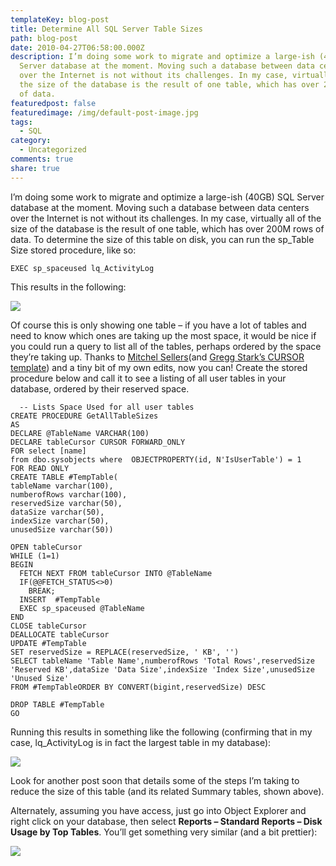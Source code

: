 ```yaml
---
templateKey: blog-post
title: Determine All SQL Server Table Sizes
path: blog-post
date: 2010-04-27T06:58:00.000Z
description: I’m doing some work to migrate and optimize a large-ish (40GB) SQL
  Server database at the moment. Moving such a database between data centers
  over the Internet is not without its challenges. In my case, virtually all of
  the size of the database is the result of one table, which has over 200M rows
  of data.
featuredpost: false
featuredimage: /img/default-post-image.jpg
tags:
  - SQL
category:
  - Uncategorized
comments: true
share: true
---
```

I’m doing some work to migrate and optimize a large-ish (40GB) SQL Server database at the moment. Moving such a database between data centers over the Internet is not without its challenges. In my case, virtually all of the size of the database is the result of one table, which has over 200M rows of data. To determine the size of this table on disk, you can run the sp_Table Size stored procedure, like so:

```
EXEC sp_spaceused lq_ActivityLog
```

This results in the following:

![](/img/sql-server-table.png)

Of course this is only showing one table – if you have a lot of tables and need to know which ones are taking up the most space, it would be nice if you could run a query to list all of the tables, perhaps ordered by the space they’re taking up. Thanks to [Mitchel Sellers](http://www.mitchelsellers.com/blogs/articletype/articleview/articleid/121/determing-sql-server-table-size.aspx)(and [Gregg Stark’s CURSOR template](http://sqladvice.com/blogs/gstark/archive/2007/07/18/Sql-Server-Cursor-Template.aspx)) and a tiny bit of my own edits, now you can! Create the stored procedure below and call it to see a listing of all user tables in your database, ordered by their reserved space.

```
  -- Lists Space Used for all user tables
CREATE PROCEDURE GetAllTableSizes
AS
DECLARE @TableName VARCHAR(100)
DECLARE tableCursor CURSOR FORWARD_ONLY
FOR select [name]
from dbo.sysobjects where  OBJECTPROPERTY(id, N'IsUserTable') = 1
FOR READ ONLY
CREATE TABLE #TempTable(    
tableName varchar(100),    
numberofRows varchar(100),    
reservedSize varchar(50),    
dataSize varchar(50),    
indexSize varchar(50),    
unusedSize varchar(50))

OPEN tableCursor
WHILE (1=1)
BEGIN    
  FETCH NEXT FROM tableCursor INTO @TableName    
  IF(@@FETCH_STATUS<>0)      
    BREAK;    
  INSERT  #TempTable        
  EXEC sp_spaceused @TableName
END
CLOSE tableCursor
DEALLOCATE tableCursor
UPDATE #TempTable
SET reservedSize = REPLACE(reservedSize, ' KB', '')
SELECT tableName 'Table Name',numberofRows 'Total Rows',reservedSize 'Reserved KB',dataSize 'Data Size',indexSize 'Index Size',unusedSize 'Unused Size'
FROM #TempTableORDER BY CONVERT(bigint,reservedSize) DESC

DROP TABLE #TempTable
GO
```

Running this results in something like the following (confirming that in my case, lq_ActivityLog is in fact the largest table in my database):

![](/img/sql-server-table-2.png)

Look for another post soon that details some of the steps I’m taking to reduce the size of this table (and its related Summary tables, shown above).

Alternately, assuming you have access, just go into Object Explorer and right click on your database, then select **Reports – Standard Reports – Disk Usage by Top Tables**. You’ll get something very similar (and a bit prettier):

![](/img/sql-server-table-3.png)
